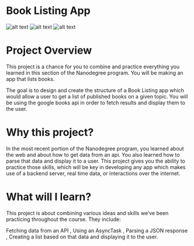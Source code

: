 # Book Listing App
![alt text](https://i.imgur.com/gQZw8P1.jpg)
![alt text](https://i.imgur.com/d8s1i0D.jpg)
![alt text](https://i.imgur.com/42OI8pv.png)
# Project Overview
This project is a chance for you to combine and practice everything you learned in this section of the Nanodegree program. You will be making an app that lists books.

The goal is to design and create the structure of a Book Listing app which would allow a user to get a list of published books on a given topic. You will be using the google books api in order to fetch results and display them to the user.

# Why this project?
In the most recent portion of the Nanodegree program, you learned about the web and about how to get data from an api. You also learned how to parse that data and display it to a user. This project gives you the ability to practice those skills, which will be key in developing any app which makes use of a backend server, real time data, or interactions over the internet.

# What will I learn?
This project is about combining various ideas and skills we’ve been practicing throughout the course. They include:

Fetching data from an API 
,  Using an AsyncTask
, Parsing a JSON response
, Creating a list based on that data and displaying it to the user.

